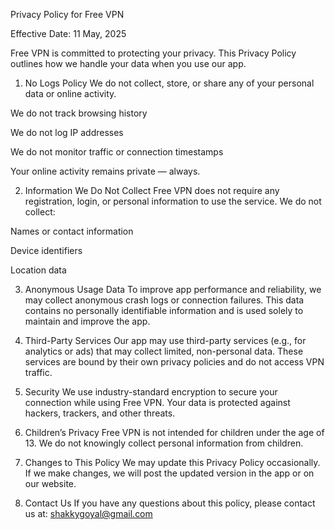 Privacy Policy for Free VPN

Effective Date: 11 May, 2025

Free VPN is committed to protecting your privacy. This Privacy Policy outlines how we handle your data when you use our app.

1. No Logs Policy
We do not collect, store, or share any of your personal data or online activity.

We do not track browsing history

We do not log IP addresses

We do not monitor traffic or connection timestamps

Your online activity remains private — always.

2. Information We Do Not Collect
Free VPN does not require any registration, login, or personal information to use the service. We do not collect:

Names or contact information

Device identifiers

Location data

3. Anonymous Usage Data
To improve app performance and reliability, we may collect anonymous crash logs or connection failures. This data contains no personally identifiable information and is used solely to maintain and improve the app.

4. Third-Party Services
Our app may use third-party services (e.g., for analytics or ads) that may collect limited, non-personal data. These services are bound by their own privacy policies and do not access VPN traffic.

5. Security
We use industry-standard encryption to secure your connection while using Free VPN. Your data is protected against hackers, trackers, and other threats.

6. Children’s Privacy
Free VPN is not intended for children under the age of 13. We do not knowingly collect personal information from children.

7. Changes to This Policy
We may update this Privacy Policy occasionally. If we make changes, we will post the updated version in the app or on our website.

8. Contact Us
If you have any questions about this policy, please contact us at:
shakkygoyal@gmail.com
